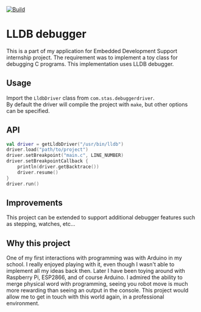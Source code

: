 [![Build](https://github.com/Staaaaaaaas/embedded-dev-task/actions/workflows/EmbeddedDev.yml/badge.svg)](https://github.com/Staaaaaaaas/embedded-dev-task/actions/workflows/EmbeddedDev.yml)
# LLDB debugger

This is a part of my application for Embedded Development Support internship project. The requirement was to implement a toy class for debugging C programs. This implementation uses LLDB debugger.

## Usage

Import the `LldbDriver` class from `com.stas.debuggerdriver`. \
By default the driver will compile the project with `make`, but other options can be specified.

## API

```kotlin
val driver = getLldbDriver("/usr/bin/lldb")
driver.load("path/to/project")
driver.setBreakpoint("main.c", LINE_NUMBER)
driver.setBreakpointCallback {
    println(driver.getBacktrace())
    driver.resume()
}
driver.run()
```

## Improvements
This project can be extended to support additional debugger features such as stepping, watches, etc...

## Why this project
One of my first interactions with programming was with Arduino in my school. 
I really enjoyed playing with it, even though I wasn't able to implement all my ideas back then.
Later I have been toying around with Raspberry Pi, ESP2866, and of course Arduino. I admired the ability to
merge physical word with programming, seeing you robot move is much more rewarding than seeing an output in the console.
This project would allow me to get in touch with this world again, in a professional environment.
